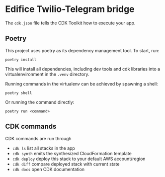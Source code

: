 # Edifice Twilio-Telegram bridge

The `cdk.json` file tells the CDK Toolkit how to execute your app.

## Poetry

This project uses poetry as its dependency management tool. To start, run:

`poetry install`

This will install all dependencies, including dev tools and cdk libraries into
a virtualenvironment in the `.venv` directory.

Running commands in the virtualenv can be achieved by spawning a shell:

`poetry shell`

Or running the command directly:

`poetry run <command>`

## CDK commands

CDK commands are run through

 * `cdk ls`          list all stacks in the app
 * `cdk synth`       emits the synthesized CloudFormation template
 * `cdk deploy`      deploy this stack to your default AWS account/region
 * `cdk diff`        compare deployed stack with current state
 * `cdk docs`        open CDK documentation
